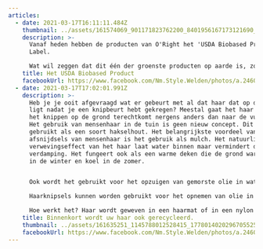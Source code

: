 ```yaml
---
articles:
  - date: 2021-03-17T16:11:11.484Z
    thumbnail: ../assets/161574069_901171823762200_8401956167173121690_n.jpg
    description: >-
      Vanaf heden hebben de producten van O'Right het 'USDA Biobased Product'
      Label.

      Wat wil zeggen dat dit één der groenste producten op aarde is, zowel van ontwikkeling als inhoud.
    title: Het USDA Biobased Product
    facebookUrl: https://www.facebook.com/Nm.Style.Welden/photos/a.246082732178557/3802678766518918/
  - date: 2021-03-17T17:02:01.991Z
    description: >-
      Heb je je ooit afgevraagd wat er gebeurt met al dat haar dat op de vloer
      ligt nadat je een knipbeurt hebt gekregen? Meestal gaat het haar dat na
      het knippen op de grond terechtkomt nergens anders dan naar de vuilstort.
      Het gebruik van mensenhaar in de tuin is geen nieuw concept. Dit wordt dan
      gebruikt als een soort hakselhout. Het belangrijkste voordeel van
      afsnijdsels van mensenhaar is het gebruik als mulch. Het natuurlijke
      verwevingseffect van het haar laat water binnen maar vermindert de
      verdamping. Het fungeert ook als een warme deken die de grond warm houdt
      in de winter en koel in de zomer.


      Ook wordt het gebruikt voor het opzuigen van gemorste olie in waterwegen.

      Haarknipsels kunnen worden gebruikt voor het opnemen van olie in waterwegen en garages in automonteurs.

      Hoe werkt het? Haar wordt geweven in een haarmat of in een nylon zak gestopt om booms te maken om olie te laten weken!
    title: Binnenkort wordt uw haar ook gerecycleerd.
    thumbnail: ../assets/161635251_1145788012528415_1778014020296705525_n.jpg
    facebookUrl: https://www.facebook.com/Nm.Style.Welden/photos/a.246082732178557/3802727803180681/
---
```

